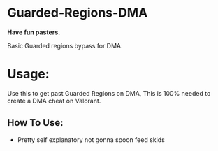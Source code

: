 # Guarded-Regions-DMA

**Have fun pasters.**

Basic Guarded regions bypass for DMA.

# Usage:
Use this to get past Guarded Regions on DMA, This is 100% needed to create a DMA cheat on Valorant.

## How To Use:

- Pretty self explanatory not gonna spoon feed skids  








